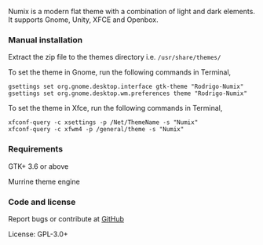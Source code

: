 Numix is a modern flat theme with a combination of light and dark elements. It supports Gnome, Unity, XFCE and Openbox.

### Manual installation

Extract the zip file to the themes directory i.e. `/usr/share/themes/`

To set the theme in Gnome, run the following commands in Terminal,

```
gsettings set org.gnome.desktop.interface gtk-theme "Rodrigo-Numix"
gsettings set org.gnome.desktop.wm.preferences theme "Rodrigo-Numix"
```

To set the theme in Xfce, run the following commands in Terminal,

```
xfconf-query -c xsettings -p /Net/ThemeName -s "Numix"
xfconf-query -c xfwm4 -p /general/theme -s "Numix"
```

### Requirements

GTK+ 3.6 or above

Murrine theme engine

### Code and license

Report bugs or contribute at [GitHub](https://github.com/shimmerproject/Numix)

License: GPL-3.0+
